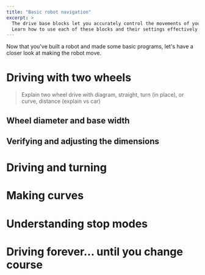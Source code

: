 ```yaml
---
title: "Basic robot navigation"
excerpt: >
  The drive base blocks let you accurately control the movements of your robot.
  Learn how to use each of these blocks and their settings effectively.
---
```


Now that you've built a robot and made some basic programs, let's have a closer
look at making the robot move. 

# Driving with two wheels

> Explain two wheel drive with diagram, straight, turn (in place), or curve,
  distance (explain vs car)

## Wheel diameter and base width

## Verifying and adjusting the dimensions

# Driving and turning

# Making curves

# Understanding stop modes

# Driving forever... until you change course
